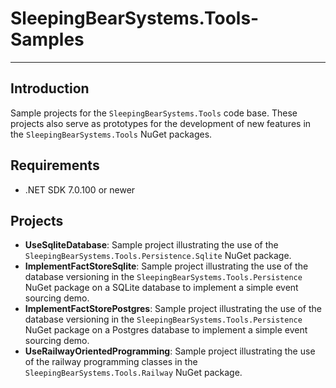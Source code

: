 # SleepingBearSystems.Tools-Samples

---
## Introduction
Sample projects for the `SleepingBearSystems.Tools` code base.  These projects also serve as prototypes for the development of new features in the `SleepingBearSystems.Tools` NuGet packages.
 
## Requirements
* .NET SDK 7.0.100 or newer

## Projects

* **UseSqliteDatabase**: Sample project illustrating the use of the `SleepingBearSystems.Tools.Persistence.Sqlite` NuGet package.
* **ImplementFactStoreSqlite**: Sample project illustrating the use of the database versioning in the `SleepingBearSystems.Tools.Persistence` NuGet package on a SQLite database to implement a simple event sourcing demo.
* **ImplementFactStorePostgres**: Sample project illustrating the use of the database versioning in the `SleepingBearSystems.Tools.Persistence` NuGet package on a Postgres database to implement a simple event sourcing demo.
* **UseRailwayOrientedProgramming**: Sample project illustrating the use of the railway programming classes in the `SleepingBearSystems.Tools.Railway` NuGet package.
